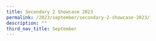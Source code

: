 ```yaml
---
title: Secondary 2 Showcase 2023
permalink: /2023/september/secondary-2-showcase-2023/
description: ""
third_nav_title: September
---
```

